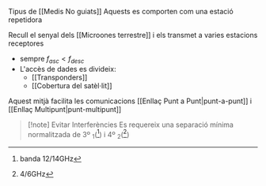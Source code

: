 Tipus de [[Medis No guiats]]
Aquests es comporten com una estació repetidora

Recull el senyal dels [[Microones terrestre]] i els transmet a varies estacions receptores

- sempre $f_{asc} < f_{desc}$
- L'accès de dades es divideix:
	- [[Transponders]]
	- [[Cobertura del satèl·lit]]

Aquest mitjà facilita les comunicacions [[Enllaç Punt a Punt|punt-a-punt]] i [[Enllaç Multipunt|punt-multipunt]]

>[!note] Evitar Interferències
>Es requereix una separació mínima normalitzada de 3º $_1$([^1]) i 4º  $_2$([^2])


[^1]: banda 12/14GHz

[^2]: 4/6GHz
